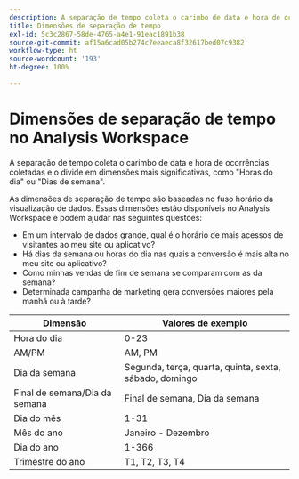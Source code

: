 ```yaml
---
description: A separação de tempo coleta o carimbo de data e hora de ocorrências coletadas e o divide em dimensões mais significativas, como "Horas do dia" ou "Dias de semana".
title: Dimensões de separação de tempo
exl-id: 5c3c2867-58de-4765-a4e1-91eac1891b38
source-git-commit: af15a6cad05b274c7eeaeca8f32617bed07c9382
workflow-type: ht
source-wordcount: '193'
ht-degree: 100%

---
```


# Dimensões de separação de tempo no Analysis Workspace

A separação de tempo coleta o carimbo de data e hora de ocorrências coletadas e o divide em dimensões mais significativas, como &quot;Horas do dia&quot; ou &quot;Dias de semana&quot;.

As dimensões de separação de tempo são baseadas no fuso horário da visualização de dados. Essas dimensões estão disponíveis no Analysis Workspace e podem ajudar nas seguintes questões:

* Em um intervalo de dados grande, qual é o horário de mais acessos de visitantes ao meu site ou aplicativo?
* Há dias da semana ou horas do dia nas quais a conversão é mais alta no meu site ou aplicativo?
* Como minhas vendas de fim de semana se comparam com as da semana?
* Determinada campanha de marketing gera conversões maiores pela manhã ou à tarde?

| Dimensão | Valores de exemplo |
|--- |--- |
| Hora do dia | 0-23 |
| AM/PM | AM, PM |
| Dia da semana | Segunda, terça, quarta, quinta, sexta, sábado, domingo |
| Final de semana/Dia da semana | Final de semana, Dia da semana |
| Dia do mês | 1-31 |
| Mês do ano | Janeiro - Dezembro |
| Dia do ano | 1-366 |
| Trimestre do ano | T1, T2, T3, T4 |
